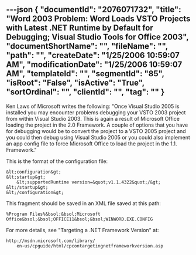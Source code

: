 ---json
{
  "documentId": "2076071732",
  "title": "Word 2003 Problem: Word Loads VSTO Projects with Latest .NET Runtime by Default for Debugging; Visual Studio Tools for Office 2003",
  "documentShortName": "",
  "fileName": "",
  "path": "",
  "createDate": "1/25/2006 10:59:07 AM",
  "modificationDate": "1/25/2006 10:59:07 AM",
  "templateId": "",
  "segmentId": "85",
  "isRoot": "False",
  "isActive": "True",
  "sortOrdinal": "",
  "clientId": "",
  "tag": ""
}
---

Ken Laws of Microsoft writes the following: &quot;Once Visual Studio 2005 is installed you may encounter problems debugging your VSTO 2003 project from within Visual Studio 2003. This is again a result of Microsoft Office loading the project in the 2.0 Framework. A couple of options that you have for debugging would be to convert the project to a VSTO 2005 project and you could then debug using Visual Studio 2005 or you could also implement an app config file to force Microsoft Office to load the project in the 1.1. Framework.&quot;

This is the format of the configuration file:

    &lt;configuration&gt;
    &lt;startup&gt;
        &lt;supportedRuntime version=&quot;v1.1.4322&quot;/&gt; 
    &lt;/startup&gt;
    &lt;/configuration&gt;

This fragment should be saved in an XML file saved at this path:

    %Program Files%&bsol;&bsol;Microsoft Office&bsol;&bsol;OFFICE11&bsol;&bsol;WINWORD.EXE.CONFIG

For more details, see &quot;Targeting a .NET Framework Version&quot; at:

    http://msdn.microsoft.com/library/
        en-us/cpguide/html/cpcontargetingnetframeworkversion.asp
